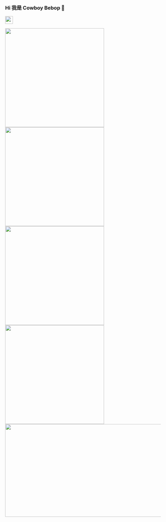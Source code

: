 ### Hi 我是 Cowboy Bebop 👋
 <code><img src="https://avatars.githubusercontent.com/u/30693884?v=4" width="25px" ></code>
 
<img src="https://swg.notion.pet/s/6d85a2b962cffa001079758f05a9d0cd" style="min-width:30px;width:320px;min-height:100px;height:320px">
<img src="https://swg.notion.pet/s/eda7dd5063574cef002a9da130eb9b26" style="min-width:30px;width:320px;min-height:100px;height:320px">
<img src="https://swg.notion.pet/s/371fb7ad63574d0b001c8f996a76b112" style="min-width:30px;width:320px;min-height:100px;height:320px">
<img src="https://swg.notion.pet/s/80516fb663574df40029aeed2190c38a" style="min-width:30px;width:320px;min-height:100px;height:320px">
<br />


<img src="https://swg.notion.pet/s/bg-76fd7bc163574e290025da68708cd056" style="min-width:100px;width:750px;min-height:100px;height:300px">
